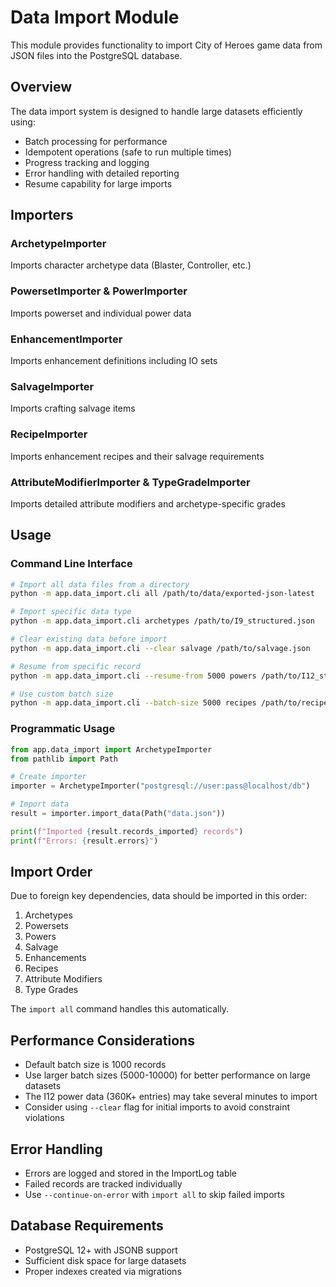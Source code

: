 # Data Import Module

This module provides functionality to import City of Heroes game data from JSON files into the PostgreSQL database.

## Overview

The data import system is designed to handle large datasets efficiently using:
- Batch processing for performance
- Idempotent operations (safe to run multiple times)
- Progress tracking and logging
- Error handling with detailed reporting
- Resume capability for large imports

## Importers

### ArchetypeImporter
Imports character archetype data (Blaster, Controller, etc.)

### PowersetImporter & PowerImporter
Imports powerset and individual power data

### EnhancementImporter
Imports enhancement definitions including IO sets

### SalvageImporter
Imports crafting salvage items

### RecipeImporter
Imports enhancement recipes and their salvage requirements

### AttributeModifierImporter & TypeGradeImporter
Imports detailed attribute modifiers and archetype-specific grades

## Usage

### Command Line Interface

```bash
# Import all data files from a directory
python -m app.data_import.cli all /path/to/data/exported-json-latest

# Import specific data type
python -m app.data_import.cli archetypes /path/to/I9_structured.json

# Clear existing data before import
python -m app.data_import.cli --clear salvage /path/to/salvage.json

# Resume from specific record
python -m app.data_import.cli --resume-from 5000 powers /path/to/I12_structured.json

# Use custom batch size
python -m app.data_import.cli --batch-size 5000 recipes /path/to/recipes.json
```

### Programmatic Usage

```python
from app.data_import import ArchetypeImporter
from pathlib import Path

# Create importer
importer = ArchetypeImporter("postgresql://user:pass@localhost/db")

# Import data
result = importer.import_data(Path("data.json"))

print(f"Imported {result.records_imported} records")
print(f"Errors: {result.errors}")
```

## Import Order

Due to foreign key dependencies, data should be imported in this order:

1. Archetypes
2. Powersets
3. Powers
4. Salvage
5. Enhancements
6. Recipes
7. Attribute Modifiers
8. Type Grades

The `import all` command handles this automatically.

## Performance Considerations

- Default batch size is 1000 records
- Use larger batch sizes (5000-10000) for better performance on large datasets
- The I12 power data (360K+ entries) may take several minutes to import
- Consider using `--clear` flag for initial imports to avoid constraint violations

## Error Handling

- Errors are logged and stored in the ImportLog table
- Failed records are tracked individually
- Use `--continue-on-error` with `import all` to skip failed imports

## Database Requirements

- PostgreSQL 12+ with JSONB support
- Sufficient disk space for large datasets
- Proper indexes created via migrations